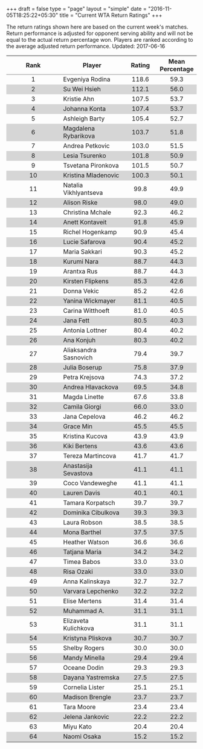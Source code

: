 +++
draft = false
type = "page" 
layout = "simple"
date = "2016-11-05T18:25:22+05:30"
title = "Current WTA Return Ratings"
+++

The return ratings shown here are based on the current week's matches. Return performance is adjusted for opponent serving ability and will not be equal to the actual return percentage won. Players are ranked according to the average adjusted return performance. Updated: 2017-06-16

<table class='gmisc_table' style='border-collapse: collapse; margin-top: 1em; margin-bottom: 1em;' >
<thead>
<tr>
<th style='border-bottom: 1px solid grey; border-top: 2px solid grey; text-align: center;'>Rank</th>
<th style='border-bottom: 1px solid grey; border-top: 2px solid grey; text-align: center;'>Player</th>
<th style='border-bottom: 1px solid grey; border-top: 2px solid grey; text-align: center;'>Rating</th>
<th style='border-bottom: 1px solid grey; border-top: 2px solid grey; text-align: center;'>Mean Percentage</th>
</tr>
</thead>
<tbody>
<tr>
<td style='width:40%; text-align: center;'>1</td>
<td style='width:40%; text-align: left;'>Evgeniya Rodina</td>
<td style='width:40%; text-align: center;'>118.6</td>
<td style='width:40%; text-align: center;'>59.3</td>
</tr>
<tr style='background-color: #d6d6d6;'>
<td style='width:40%; background-color: #d6d6d6; text-align: center;'>2</td>
<td style='width:40%; background-color: #d6d6d6; text-align: left;'>Su Wei Hsieh</td>
<td style='width:40%; background-color: #d6d6d6; text-align: center;'>112.1</td>
<td style='width:40%; background-color: #d6d6d6; text-align: center;'>56.0</td>
</tr>
<tr>
<td style='width:40%; text-align: center;'>3</td>
<td style='width:40%; text-align: left;'>Kristie Ahn</td>
<td style='width:40%; text-align: center;'>107.5</td>
<td style='width:40%; text-align: center;'>53.7</td>
</tr>
<tr style='background-color: #d6d6d6;'>
<td style='width:40%; background-color: #d6d6d6; text-align: center;'>4</td>
<td style='width:40%; background-color: #d6d6d6; text-align: left;'>Johanna Konta</td>
<td style='width:40%; background-color: #d6d6d6; text-align: center;'>107.4</td>
<td style='width:40%; background-color: #d6d6d6; text-align: center;'>53.7</td>
</tr>
<tr>
<td style='width:40%; text-align: center;'>5</td>
<td style='width:40%; text-align: left;'>Ashleigh Barty</td>
<td style='width:40%; text-align: center;'>105.4</td>
<td style='width:40%; text-align: center;'>52.7</td>
</tr>
<tr style='background-color: #d6d6d6;'>
<td style='width:40%; background-color: #d6d6d6; text-align: center;'>6</td>
<td style='width:40%; background-color: #d6d6d6; text-align: left;'>Magdalena Rybarikova</td>
<td style='width:40%; background-color: #d6d6d6; text-align: center;'>103.7</td>
<td style='width:40%; background-color: #d6d6d6; text-align: center;'>51.8</td>
</tr>
<tr>
<td style='width:40%; text-align: center;'>7</td>
<td style='width:40%; text-align: left;'>Andrea Petkovic</td>
<td style='width:40%; text-align: center;'>103.0</td>
<td style='width:40%; text-align: center;'>51.5</td>
</tr>
<tr style='background-color: #d6d6d6;'>
<td style='width:40%; background-color: #d6d6d6; text-align: center;'>8</td>
<td style='width:40%; background-color: #d6d6d6; text-align: left;'>Lesia Tsurenko</td>
<td style='width:40%; background-color: #d6d6d6; text-align: center;'>101.8</td>
<td style='width:40%; background-color: #d6d6d6; text-align: center;'>50.9</td>
</tr>
<tr>
<td style='width:40%; text-align: center;'>9</td>
<td style='width:40%; text-align: left;'>Tsvetana Pironkova</td>
<td style='width:40%; text-align: center;'>101.5</td>
<td style='width:40%; text-align: center;'>50.7</td>
</tr>
<tr style='background-color: #d6d6d6;'>
<td style='width:40%; background-color: #d6d6d6; text-align: center;'>10</td>
<td style='width:40%; background-color: #d6d6d6; text-align: left;'>Kristina Mladenovic</td>
<td style='width:40%; background-color: #d6d6d6; text-align: center;'>100.3</td>
<td style='width:40%; background-color: #d6d6d6; text-align: center;'>50.1</td>
</tr>
<tr>
<td style='width:40%; text-align: center;'>11</td>
<td style='width:40%; text-align: left;'>Natalia Vikhlyantseva</td>
<td style='width:40%; text-align: center;'>99.8</td>
<td style='width:40%; text-align: center;'>49.9</td>
</tr>
<tr style='background-color: #d6d6d6;'>
<td style='width:40%; background-color: #d6d6d6; text-align: center;'>12</td>
<td style='width:40%; background-color: #d6d6d6; text-align: left;'>Alison Riske</td>
<td style='width:40%; background-color: #d6d6d6; text-align: center;'>98.0</td>
<td style='width:40%; background-color: #d6d6d6; text-align: center;'>49.0</td>
</tr>
<tr>
<td style='width:40%; text-align: center;'>13</td>
<td style='width:40%; text-align: left;'>Christina Mchale</td>
<td style='width:40%; text-align: center;'>92.3</td>
<td style='width:40%; text-align: center;'>46.2</td>
</tr>
<tr style='background-color: #d6d6d6;'>
<td style='width:40%; background-color: #d6d6d6; text-align: center;'>14</td>
<td style='width:40%; background-color: #d6d6d6; text-align: left;'>Anett Kontaveit</td>
<td style='width:40%; background-color: #d6d6d6; text-align: center;'>91.8</td>
<td style='width:40%; background-color: #d6d6d6; text-align: center;'>45.9</td>
</tr>
<tr>
<td style='width:40%; text-align: center;'>15</td>
<td style='width:40%; text-align: left;'>Richel Hogenkamp</td>
<td style='width:40%; text-align: center;'>90.9</td>
<td style='width:40%; text-align: center;'>45.4</td>
</tr>
<tr style='background-color: #d6d6d6;'>
<td style='width:40%; background-color: #d6d6d6; text-align: center;'>16</td>
<td style='width:40%; background-color: #d6d6d6; text-align: left;'>Lucie Safarova</td>
<td style='width:40%; background-color: #d6d6d6; text-align: center;'>90.4</td>
<td style='width:40%; background-color: #d6d6d6; text-align: center;'>45.2</td>
</tr>
<tr>
<td style='width:40%; text-align: center;'>17</td>
<td style='width:40%; text-align: left;'>Maria Sakkari</td>
<td style='width:40%; text-align: center;'>90.3</td>
<td style='width:40%; text-align: center;'>45.2</td>
</tr>
<tr style='background-color: #d6d6d6;'>
<td style='width:40%; background-color: #d6d6d6; text-align: center;'>18</td>
<td style='width:40%; background-color: #d6d6d6; text-align: left;'>Kurumi Nara</td>
<td style='width:40%; background-color: #d6d6d6; text-align: center;'>88.7</td>
<td style='width:40%; background-color: #d6d6d6; text-align: center;'>44.3</td>
</tr>
<tr>
<td style='width:40%; text-align: center;'>19</td>
<td style='width:40%; text-align: left;'>Arantxa Rus</td>
<td style='width:40%; text-align: center;'>88.7</td>
<td style='width:40%; text-align: center;'>44.3</td>
</tr>
<tr style='background-color: #d6d6d6;'>
<td style='width:40%; background-color: #d6d6d6; text-align: center;'>20</td>
<td style='width:40%; background-color: #d6d6d6; text-align: left;'>Kirsten Flipkens</td>
<td style='width:40%; background-color: #d6d6d6; text-align: center;'>85.3</td>
<td style='width:40%; background-color: #d6d6d6; text-align: center;'>42.6</td>
</tr>
<tr>
<td style='width:40%; text-align: center;'>21</td>
<td style='width:40%; text-align: left;'>Donna Vekic</td>
<td style='width:40%; text-align: center;'>85.2</td>
<td style='width:40%; text-align: center;'>42.6</td>
</tr>
<tr style='background-color: #d6d6d6;'>
<td style='width:40%; background-color: #d6d6d6; text-align: center;'>22</td>
<td style='width:40%; background-color: #d6d6d6; text-align: left;'>Yanina Wickmayer</td>
<td style='width:40%; background-color: #d6d6d6; text-align: center;'>81.1</td>
<td style='width:40%; background-color: #d6d6d6; text-align: center;'>40.5</td>
</tr>
<tr>
<td style='width:40%; text-align: center;'>23</td>
<td style='width:40%; text-align: left;'>Carina Witthoeft</td>
<td style='width:40%; text-align: center;'>81.0</td>
<td style='width:40%; text-align: center;'>40.5</td>
</tr>
<tr style='background-color: #d6d6d6;'>
<td style='width:40%; background-color: #d6d6d6; text-align: center;'>24</td>
<td style='width:40%; background-color: #d6d6d6; text-align: left;'>Jana Fett</td>
<td style='width:40%; background-color: #d6d6d6; text-align: center;'>80.5</td>
<td style='width:40%; background-color: #d6d6d6; text-align: center;'>40.3</td>
</tr>
<tr>
<td style='width:40%; text-align: center;'>25</td>
<td style='width:40%; text-align: left;'>Antonia Lottner</td>
<td style='width:40%; text-align: center;'>80.4</td>
<td style='width:40%; text-align: center;'>40.2</td>
</tr>
<tr style='background-color: #d6d6d6;'>
<td style='width:40%; background-color: #d6d6d6; text-align: center;'>26</td>
<td style='width:40%; background-color: #d6d6d6; text-align: left;'>Ana Konjuh</td>
<td style='width:40%; background-color: #d6d6d6; text-align: center;'>80.3</td>
<td style='width:40%; background-color: #d6d6d6; text-align: center;'>40.2</td>
</tr>
<tr>
<td style='width:40%; text-align: center;'>27</td>
<td style='width:40%; text-align: left;'>Aliaksandra Sasnovich</td>
<td style='width:40%; text-align: center;'>79.4</td>
<td style='width:40%; text-align: center;'>39.7</td>
</tr>
<tr style='background-color: #d6d6d6;'>
<td style='width:40%; background-color: #d6d6d6; text-align: center;'>28</td>
<td style='width:40%; background-color: #d6d6d6; text-align: left;'>Julia Boserup</td>
<td style='width:40%; background-color: #d6d6d6; text-align: center;'>75.8</td>
<td style='width:40%; background-color: #d6d6d6; text-align: center;'>37.9</td>
</tr>
<tr>
<td style='width:40%; text-align: center;'>29</td>
<td style='width:40%; text-align: left;'>Petra Krejsova</td>
<td style='width:40%; text-align: center;'>74.3</td>
<td style='width:40%; text-align: center;'>37.2</td>
</tr>
<tr style='background-color: #d6d6d6;'>
<td style='width:40%; background-color: #d6d6d6; text-align: center;'>30</td>
<td style='width:40%; background-color: #d6d6d6; text-align: left;'>Andrea Hlavackova</td>
<td style='width:40%; background-color: #d6d6d6; text-align: center;'>69.5</td>
<td style='width:40%; background-color: #d6d6d6; text-align: center;'>34.8</td>
</tr>
<tr>
<td style='width:40%; text-align: center;'>31</td>
<td style='width:40%; text-align: left;'>Magda Linette</td>
<td style='width:40%; text-align: center;'>67.6</td>
<td style='width:40%; text-align: center;'>33.8</td>
</tr>
<tr style='background-color: #d6d6d6;'>
<td style='width:40%; background-color: #d6d6d6; text-align: center;'>32</td>
<td style='width:40%; background-color: #d6d6d6; text-align: left;'>Camila Giorgi</td>
<td style='width:40%; background-color: #d6d6d6; text-align: center;'>66.0</td>
<td style='width:40%; background-color: #d6d6d6; text-align: center;'>33.0</td>
</tr>
<tr>
<td style='width:40%; text-align: center;'>33</td>
<td style='width:40%; text-align: left;'>Jana Cepelova</td>
<td style='width:40%; text-align: center;'>46.2</td>
<td style='width:40%; text-align: center;'>46.2</td>
</tr>
<tr style='background-color: #d6d6d6;'>
<td style='width:40%; background-color: #d6d6d6; text-align: center;'>34</td>
<td style='width:40%; background-color: #d6d6d6; text-align: left;'>Grace Min</td>
<td style='width:40%; background-color: #d6d6d6; text-align: center;'>45.5</td>
<td style='width:40%; background-color: #d6d6d6; text-align: center;'>45.5</td>
</tr>
<tr>
<td style='width:40%; text-align: center;'>35</td>
<td style='width:40%; text-align: left;'>Kristina Kucova</td>
<td style='width:40%; text-align: center;'>43.9</td>
<td style='width:40%; text-align: center;'>43.9</td>
</tr>
<tr style='background-color: #d6d6d6;'>
<td style='width:40%; background-color: #d6d6d6; text-align: center;'>36</td>
<td style='width:40%; background-color: #d6d6d6; text-align: left;'>Kiki Bertens</td>
<td style='width:40%; background-color: #d6d6d6; text-align: center;'>43.6</td>
<td style='width:40%; background-color: #d6d6d6; text-align: center;'>43.6</td>
</tr>
<tr>
<td style='width:40%; text-align: center;'>37</td>
<td style='width:40%; text-align: left;'>Tereza Martincova</td>
<td style='width:40%; text-align: center;'>41.7</td>
<td style='width:40%; text-align: center;'>41.7</td>
</tr>
<tr style='background-color: #d6d6d6;'>
<td style='width:40%; background-color: #d6d6d6; text-align: center;'>38</td>
<td style='width:40%; background-color: #d6d6d6; text-align: left;'>Anastasija Sevastova</td>
<td style='width:40%; background-color: #d6d6d6; text-align: center;'>41.1</td>
<td style='width:40%; background-color: #d6d6d6; text-align: center;'>41.1</td>
</tr>
<tr>
<td style='width:40%; text-align: center;'>39</td>
<td style='width:40%; text-align: left;'>Coco Vandeweghe</td>
<td style='width:40%; text-align: center;'>41.1</td>
<td style='width:40%; text-align: center;'>41.1</td>
</tr>
<tr style='background-color: #d6d6d6;'>
<td style='width:40%; background-color: #d6d6d6; text-align: center;'>40</td>
<td style='width:40%; background-color: #d6d6d6; text-align: left;'>Lauren Davis</td>
<td style='width:40%; background-color: #d6d6d6; text-align: center;'>40.1</td>
<td style='width:40%; background-color: #d6d6d6; text-align: center;'>40.1</td>
</tr>
<tr>
<td style='width:40%; text-align: center;'>41</td>
<td style='width:40%; text-align: left;'>Tamara Korpatsch</td>
<td style='width:40%; text-align: center;'>39.7</td>
<td style='width:40%; text-align: center;'>39.7</td>
</tr>
<tr style='background-color: #d6d6d6;'>
<td style='width:40%; background-color: #d6d6d6; text-align: center;'>42</td>
<td style='width:40%; background-color: #d6d6d6; text-align: left;'>Dominika Cibulkova</td>
<td style='width:40%; background-color: #d6d6d6; text-align: center;'>39.3</td>
<td style='width:40%; background-color: #d6d6d6; text-align: center;'>39.3</td>
</tr>
<tr>
<td style='width:40%; text-align: center;'>43</td>
<td style='width:40%; text-align: left;'>Laura Robson</td>
<td style='width:40%; text-align: center;'>38.5</td>
<td style='width:40%; text-align: center;'>38.5</td>
</tr>
<tr style='background-color: #d6d6d6;'>
<td style='width:40%; background-color: #d6d6d6; text-align: center;'>44</td>
<td style='width:40%; background-color: #d6d6d6; text-align: left;'>Mona Barthel</td>
<td style='width:40%; background-color: #d6d6d6; text-align: center;'>37.5</td>
<td style='width:40%; background-color: #d6d6d6; text-align: center;'>37.5</td>
</tr>
<tr>
<td style='width:40%; text-align: center;'>45</td>
<td style='width:40%; text-align: left;'>Heather Watson</td>
<td style='width:40%; text-align: center;'>36.6</td>
<td style='width:40%; text-align: center;'>36.6</td>
</tr>
<tr style='background-color: #d6d6d6;'>
<td style='width:40%; background-color: #d6d6d6; text-align: center;'>46</td>
<td style='width:40%; background-color: #d6d6d6; text-align: left;'>Tatjana Maria</td>
<td style='width:40%; background-color: #d6d6d6; text-align: center;'>34.2</td>
<td style='width:40%; background-color: #d6d6d6; text-align: center;'>34.2</td>
</tr>
<tr>
<td style='width:40%; text-align: center;'>47</td>
<td style='width:40%; text-align: left;'>Timea Babos</td>
<td style='width:40%; text-align: center;'>33.0</td>
<td style='width:40%; text-align: center;'>33.0</td>
</tr>
<tr style='background-color: #d6d6d6;'>
<td style='width:40%; background-color: #d6d6d6; text-align: center;'>48</td>
<td style='width:40%; background-color: #d6d6d6; text-align: left;'>Risa Ozaki</td>
<td style='width:40%; background-color: #d6d6d6; text-align: center;'>33.0</td>
<td style='width:40%; background-color: #d6d6d6; text-align: center;'>33.0</td>
</tr>
<tr>
<td style='width:40%; text-align: center;'>49</td>
<td style='width:40%; text-align: left;'>Anna Kalinskaya</td>
<td style='width:40%; text-align: center;'>32.7</td>
<td style='width:40%; text-align: center;'>32.7</td>
</tr>
<tr style='background-color: #d6d6d6;'>
<td style='width:40%; background-color: #d6d6d6; text-align: center;'>50</td>
<td style='width:40%; background-color: #d6d6d6; text-align: left;'>Varvara Lepchenko</td>
<td style='width:40%; background-color: #d6d6d6; text-align: center;'>32.2</td>
<td style='width:40%; background-color: #d6d6d6; text-align: center;'>32.2</td>
</tr>
<tr>
<td style='width:40%; text-align: center;'>51</td>
<td style='width:40%; text-align: left;'>Elise Mertens</td>
<td style='width:40%; text-align: center;'>31.4</td>
<td style='width:40%; text-align: center;'>31.4</td>
</tr>
<tr style='background-color: #d6d6d6;'>
<td style='width:40%; background-color: #d6d6d6; text-align: center;'>52</td>
<td style='width:40%; background-color: #d6d6d6; text-align: left;'>Muhammad A.</td>
<td style='width:40%; background-color: #d6d6d6; text-align: center;'>31.1</td>
<td style='width:40%; background-color: #d6d6d6; text-align: center;'>31.1</td>
</tr>
<tr>
<td style='width:40%; text-align: center;'>53</td>
<td style='width:40%; text-align: left;'>Elizaveta Kulichkova</td>
<td style='width:40%; text-align: center;'>31.1</td>
<td style='width:40%; text-align: center;'>31.1</td>
</tr>
<tr style='background-color: #d6d6d6;'>
<td style='width:40%; background-color: #d6d6d6; text-align: center;'>54</td>
<td style='width:40%; background-color: #d6d6d6; text-align: left;'>Kristyna Pliskova</td>
<td style='width:40%; background-color: #d6d6d6; text-align: center;'>30.7</td>
<td style='width:40%; background-color: #d6d6d6; text-align: center;'>30.7</td>
</tr>
<tr>
<td style='width:40%; text-align: center;'>55</td>
<td style='width:40%; text-align: left;'>Shelby Rogers</td>
<td style='width:40%; text-align: center;'>30.0</td>
<td style='width:40%; text-align: center;'>30.0</td>
</tr>
<tr style='background-color: #d6d6d6;'>
<td style='width:40%; background-color: #d6d6d6; text-align: center;'>56</td>
<td style='width:40%; background-color: #d6d6d6; text-align: left;'>Mandy Minella</td>
<td style='width:40%; background-color: #d6d6d6; text-align: center;'>29.4</td>
<td style='width:40%; background-color: #d6d6d6; text-align: center;'>29.4</td>
</tr>
<tr>
<td style='width:40%; text-align: center;'>57</td>
<td style='width:40%; text-align: left;'>Oceane Dodin</td>
<td style='width:40%; text-align: center;'>29.3</td>
<td style='width:40%; text-align: center;'>29.3</td>
</tr>
<tr style='background-color: #d6d6d6;'>
<td style='width:40%; background-color: #d6d6d6; text-align: center;'>58</td>
<td style='width:40%; background-color: #d6d6d6; text-align: left;'>Dayana Yastremska</td>
<td style='width:40%; background-color: #d6d6d6; text-align: center;'>27.5</td>
<td style='width:40%; background-color: #d6d6d6; text-align: center;'>27.5</td>
</tr>
<tr>
<td style='width:40%; text-align: center;'>59</td>
<td style='width:40%; text-align: left;'>Cornelia Lister</td>
<td style='width:40%; text-align: center;'>25.1</td>
<td style='width:40%; text-align: center;'>25.1</td>
</tr>
<tr style='background-color: #d6d6d6;'>
<td style='width:40%; background-color: #d6d6d6; text-align: center;'>60</td>
<td style='width:40%; background-color: #d6d6d6; text-align: left;'>Madison Brengle</td>
<td style='width:40%; background-color: #d6d6d6; text-align: center;'>23.7</td>
<td style='width:40%; background-color: #d6d6d6; text-align: center;'>23.7</td>
</tr>
<tr>
<td style='width:40%; text-align: center;'>61</td>
<td style='width:40%; text-align: left;'>Tara Moore</td>
<td style='width:40%; text-align: center;'>23.4</td>
<td style='width:40%; text-align: center;'>23.4</td>
</tr>
<tr style='background-color: #d6d6d6;'>
<td style='width:40%; background-color: #d6d6d6; text-align: center;'>62</td>
<td style='width:40%; background-color: #d6d6d6; text-align: left;'>Jelena Jankovic</td>
<td style='width:40%; background-color: #d6d6d6; text-align: center;'>22.2</td>
<td style='width:40%; background-color: #d6d6d6; text-align: center;'>22.2</td>
</tr>
<tr>
<td style='width:40%; text-align: center;'>63</td>
<td style='width:40%; text-align: left;'>Miyu Kato</td>
<td style='width:40%; text-align: center;'>20.4</td>
<td style='width:40%; text-align: center;'>20.4</td>
</tr>
<tr style='background-color: #d6d6d6;'>
<td style='width:40%; background-color: #d6d6d6; border-bottom: 2px solid grey; text-align: center;'>64</td>
<td style='width:40%; background-color: #d6d6d6; border-bottom: 2px solid grey; text-align: left;'>Naomi Osaka</td>
<td style='width:40%; background-color: #d6d6d6; border-bottom: 2px solid grey; text-align: center;'>15.2</td>
<td style='width:40%; background-color: #d6d6d6; border-bottom: 2px solid grey; text-align: center;'>15.2</td>
</tr>
</tbody>
</table>
